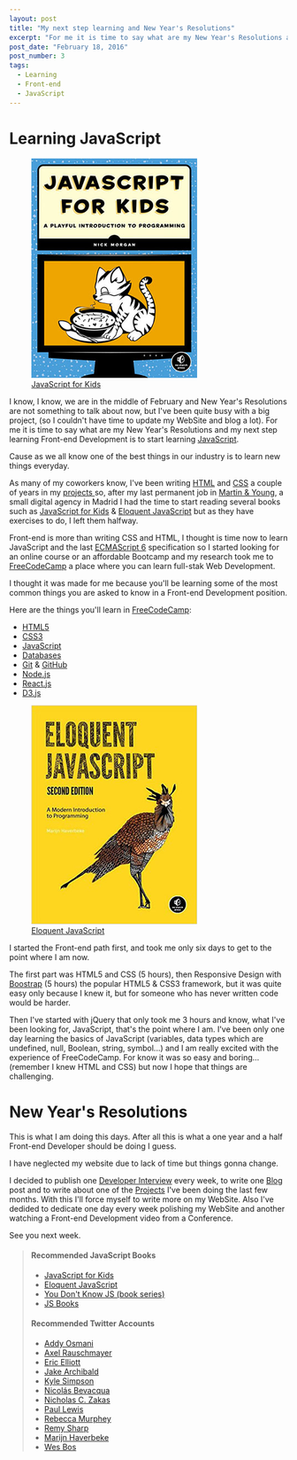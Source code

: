 ```yaml
---
layout: post
title: "My next step learning and New Year's Resolutions"
excerpt: "For me it is time to say what are my New Year's Resolutions and my next step learning Front-end Development, cause as we all know one of the best things in our industry is to learn new things everyday. "
post_date: "February 18, 2016"
post_number: 3
tags: 
  - Learning
  - Front-end
  - JavaScript
---
```


# Learning JavaScript

<figure class="pull-image--right">
  <img src="/images/resource-javascript-for-kids.jpg" alt="JavaScript for Kids (book)">
  <figcaption><a href="#JSBookOne">JavaScript for Kids</a></figcaption>
</figure>

I know, I know, we are in the middle of February and New Year's Resolutions are not something to talk about now, but I've been quite busy with a big project, (so I couldn't have time to update my WebSite and blog a lot). For me it is time to say what are my New Year's Resolutions and my next step learning Front-end Development is to start learning <a href="https://en.wikipedia.org/wiki/JavaScript" target="_blank">JavaScript</a>.

Cause as we all know one of the best things in our industry is to learn new things everyday. 

As many of my coworkers know, I've been writing <a href="https://en.wikipedia.org/wiki/HTML" target="_blank">HTML</a> and <a href="https://en.wikipedia.org/wiki/Cascading_Style_Sheets" target="_blank">CSS</a> a couple of years in my [projects ](/projects) so, after my last permanent job in <a href="http://www.martin-young.com" target="_blank">Martin & Young</a>, a small digital agency in Madrid I had the time to start reading several books such as <a href="#JSBookOne">JavaScript for Kids</a> & <a href="#JSBookTwo">Eloquent JavaScript</a> but as they have exercises to do, I left them halfway.

Front-end is more than writing CSS and HTML, I thought is time now to learn JavaScript and the last <a href="http://www.ecma-international.org/" target="_blank">ECMAScript 6</a> specification so I started looking for an online course or an affordable Bootcamp and my research took me to <a href="http://www.freecodecamp.com/" target="_blank">FreeCodeCamp</a> a place where you can learn full-stak Web Development.

I thought it was made for me because you'll be learning some of the most common things you are asked to know in a Front-end Development position.

Here are the things you'll learn in <a href="http://www.freecodecamp.com/" target="_blank">FreeCodeCamp</a>:

<ul>
  <li><a href="https://en.wikipedia.org/wiki/HTML" target="_blank">HTML5</a></li>
  <li><a href="https://en.wikipedia.org/wiki/Cascading_Style_Sheets" target="_blank">CSS3</a></li>
  <li><a href="https://en.wikipedia.org/wiki/JavaScript" target="_blank">JavaScript</a></li>
  <li><a href="https://en.wikipedia.org/wiki/Database" target="_blank">Databases</a></li>
  <li><a href="https://git-scm.com/" target="_blank">Git</a> & <a href="https://github.com/" target="_blank">GitHub</a></li>
  <li><a href="https://nodejs.org" target="_blank">Node.js</a></li>
  <li><a href="https://facebook.github.io/react/" target="_blank">React.js</a></li>
  <li><a href="https://d3js.org/" target="_blank">D3.js</a></li>
</ul>

<figure class="pull-image--right">
  <img src="/images/resource-eloquent-javascript.jpg" alt="Eloquent JavaScript (book)">  
  <figcaption><a href="#JSBookTwo">Eloquent JavaScript</a></figcaption>
</figure>

I started the Front-end path first, and took me only six days to get to the point where I am now.

The first part was HTML5 and CSS (5 hours), then Responsive Design with <a href="http://getbootstrap.com/" target="_blank">Boostrap</a> (5 hours) the popular HTML5 & CSS3 framework, but it was quite easy only because I knew it, but for someone who has never written code would be harder.

Then I've started with jQuery that only took me 3 hours and know, what I've been looking for, JavaScript, that's the point where I am. I've been only one day learning the basics of JavaScript (variables, data types which are undefined, null, Boolean, string, symbol...) and I am really excited with the experience of FreeCodeCamp. For know it was so easy and boring... (remember I knew HTML and CSS) but now I hope that things are challenging.

# New Year's Resolutions

This is what I am doing this days. After all this is what a one year and a half Front-end Developer should be doing I guess.

I have neglected my website due to lack of time but things gonna change.

I decided to publish one [Developer Interview](/developers-interviews) every week, to write one [Blog](/blog) post and to write about one of the [Projects](/projects) I've been doing the last few months. With this I'll force myself to write more on my WebSite. Also I've dedided to dedicate one day every week polishing my WebSite and another watching a Front-end Development video from a Conference.

See you next week.

<div>
  <blockquote class="container  alert">
    <h4>Recommended JavaScript Books</h4>
    <ul>
      <li><a id="JSBookOne" href="https://www.nostarch.com/javascriptforkids" target="_blank">JavaScript for Kids</a></li>
      <li><a id="JSBookTwo" href="http://eloquentjavascript.net" target="_blank">Eloquent JavaScript</a></li>
      <li><a id="JSBookThree" href="https://github.com/getify/You-Dont-Know-JS" target="_blank">You Don't Know JS (book series)</a></li>
      <li><a id="JSBookFour" href="http://jsbooks.revolunet.com/" target="_blank">JS Books</a></li>
    </ul>
    <h4 id="twitterAccounts">Recommended Twitter Accounts</h4>
    <ul>
      <li><a href="https://twitter.com/addyosmani" target="_blank">Addy Osmani</a></li>
      <li><a href="https://twitter.com/rauschma" target="_blank">Axel Rauschmayer</a></li>
      <li><a href="https://twitter.com/_ericelliott" target="_blank">Eric Elliott</a></li>
      <li><a href="https://twitter.com/jaffathecake" target="_blank">Jake Archibald</a></li>
      <li><a href="https://twitter.com/getify" target="_blank">Kyle Simpson</a></li>
      <li><a href="https://twitter.com/nzgb" target="_blank">Nicolás Bevacqua</a></li>
      <li><a href="https://twitter.com/slicknet" target="_blank">Nicholas C. Zakas</a></li>
      <li><a href="https://twitter.com/aerotwist" target="_blank">Paul Lewis</a></li>
      <li><a href="https://twitter.com/rmurphey" target="_blank">Rebecca Murphey</a></li>
      <li><a href="https://twitter.com/rem" target="_blank">Remy Sharp</a></li>
      <li><a href="https://twitter.com/marijnjh" target="_blank">Marijn Haverbeke</a></li>
      <li><a href="https://twitter.com/wesbos" target="_blank">Wes Bos</a></li>
    </ul>
  </blockquote>
</div>


